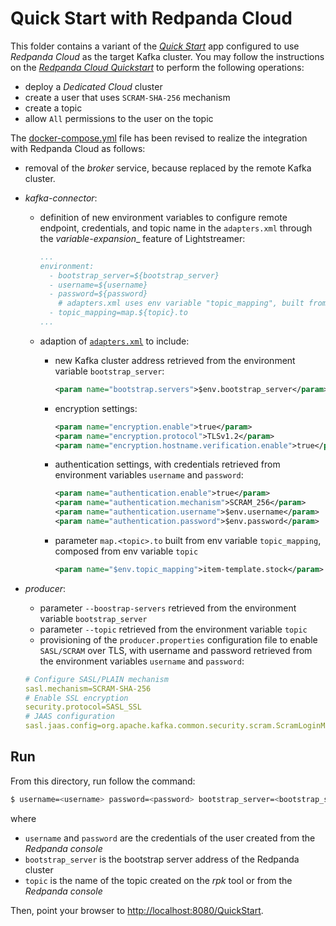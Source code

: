 # Quick Start with Redpanda Cloud

This folder contains a variant of the [_Quick Start_](../quickstart-ssl/README.md#quick-start-ssl) app configured to use _Redpanda Cloud_ as the target Kafka cluster. You may follow the instructions on the [_Redpanda Cloud Quickstart_](https://docs.redpanda.com/current/get-started/quick-start-cloud/) to perform the following operations:

- deploy a _Dedicated Cloud_ cluster
- create a user that uses `SCRAM-SHA-256` mechanism
- create a topic
- allow `All` permissions to the user on the topic

The [docker-compose.yml](docker-compose.yml) file has been revised to realize the integration with Redpanda Cloud as follows:

- removal of the _broker_ service, because replaced by the remote Kafka cluster.
- _kafka-connector_:
  - definition of new environment variables to configure remote endpoint, credentials, and topic name in the `adapters.xml` through the _variable-expansion__ feature of Lightstreamer:
    ```yaml
    ...
    environment:
      - bootstrap_server=${bootstrap_server}
      - username=${username}
      - password=${password}
        # adapters.xml uses env variable "topic_mapping", built from env variable "topic"
      - topic_mapping=map.${topic}.to
    ...
    ```
  - adaption of [`adapters.xml`](./adapters.xml) to include:
    - new Kafka cluster address retrieved from the environment variable `bootstrap_server`:
      ```xml
      <param name="bootstrap.servers">$env.bootstrap_server</param>
      ```

    - encryption settings:
      ```xml
      <param name="encryption.enable">true</param>
      <param name="encryption.protocol">TLSv1.2</param>
      <param name="encryption.hostname.verification.enable">true</param>
      ```

    - authentication settings, with credentials retrieved from environment variables `username` and `password`:
      ```xml
      <param name="authentication.enable">true</param>
      <param name="authentication.mechanism">SCRAM_256</param>
      <param name="authentication.username">$env.username</param>
      <param name="authentication.password">$env.password</param>
      ```
    - parameter `map.<topic>.to` built from env variable `topic_mapping`, composed from env variable `topic`
      ```xml
      <param name="$env.topic_mapping">item-template.stock</param>
      ```

- _producer_:
   - parameter `--boostrap-servers` retrieved from the environment variable `bootstrap_server`
   - parameter `--topic` retrieved from the environment variable `topic`
   - provisioning of the `producer.properties` configuration file to enable `SASL/SCRAM` over TLS, with username and password retrieved from the environment variables `username` and `password`:
    
   ```yaml
   # Configure SASL/PLAIN mechanism
   sasl.mechanism=SCRAM-SHA-256
   # Enable SSL encryption
   security.protocol=SASL_SSL
   # JAAS configuration
   sasl.jaas.config=org.apache.kafka.common.security.scram.ScramLoginModule required username="${username}" password="${password}";
   ```  

## Run

From this directory, run follow the command:

```sh
$ username=<username> password=<password> bootstrap_server=<bootstrap_server> topic=<topic> ./start.sh 
```

where 
- `username` and `password` are the credentials of the user created from the _Redpanda console_
- `bootstrap_server` is the bootstrap server address of the Redpanda cluster
- `topic` is the name of the topic created on the _rpk_ tool or from the _Redpanda console_

Then, point your browser to [http://localhost:8080/QuickStart](http://localhost:8080/QuickStart).
